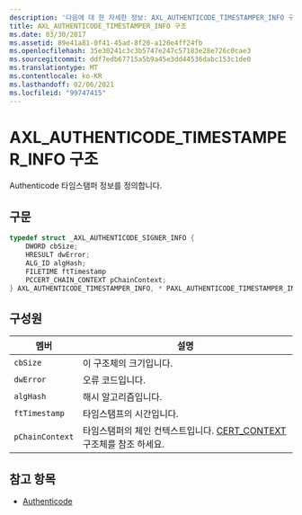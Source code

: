 ```yaml
---
description: '다음에 대 한 자세한 정보: AXL_AUTHENTICODE_TIMESTAMPER_INFO 구조체'
title: AXL_AUTHENTICODE_TIMESTAMPER_INFO 구조
ms.date: 03/30/2017
ms.assetid: 89e41a81-0f41-45ad-8f20-a120e4ff24fb
ms.openlocfilehash: 35e30241c3c3b5747e247c57183e28e726c0cae3
ms.sourcegitcommit: ddf7edb67715a5b9a45e3dd44536dabc153c1de0
ms.translationtype: MT
ms.contentlocale: ko-KR
ms.lasthandoff: 02/06/2021
ms.locfileid: "99747415"
---
```

# <a name="axl_authenticode_timestamper_info-structure"></a>AXL_AUTHENTICODE_TIMESTAMPER_INFO 구조

Authenticode 타임스탬퍼 정보를 정의합니다.  
  
## <a name="syntax"></a>구문  
  
```cpp  
typedef struct _AXL_AUTHENTICODE_SIGNER_INFO {  
    DWORD cbSize;  
    HRESULT dwError;  
    ALG_ID algHash;  
    FILETIME ftTimestamp  
    PCCERT_CHAIN_CONTEXT pChainContext;  
} AXL_AUTHENTICODE_TIMESTAMPER_INFO, * PAXL_AUTHENTICODE_TIMESTAMPER_INFO;  
```  
  
## <a name="members"></a>구성원  
  
|멤버|설명|  
|------------|-----------------|  
|`cbSize`|이 구조체의 크기입니다.|  
|`dwError`|오류 코드입니다.|  
|`algHash`|해시 알고리즘입니다.|  
|`ftTimestamp`|타임스탬프의 시간입니다.|  
|`pChainContext`|타임스탬퍼의 체인 컨텍스트입니다.  [CERT_CONTEXT](/windows/win32/api/wincrypt/ns-wincrypt-cert_context) 구조체를 참조 하세요.|  
  
## <a name="see-also"></a>참고 항목

- [Authenticode](index.md)

